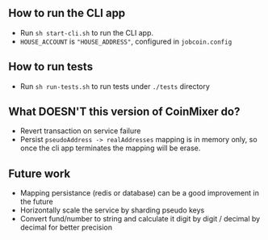 ## How to run the CLI app
- Run `sh start-cli.sh` to run the CLI app.
- `HOUSE_ACCOUNT` is `"HOUSE_ADDRESS"`, configured in `jobcoin.config`

## How to run tests
- Run `sh run-tests.sh` to run tests under `./tests` directory

## What DOESN'T this version of CoinMixer do?
- Revert transaction on service failure
- Persist `pseudoAddress -> realAddresses` mapping is in memory only, so once the cli app terminates the mapping will be erase.

## Future work
- Mapping persistance (redis or database) can be a good improvement in the future
- Horizontally scale the service by sharding pseudo keys
- Convert fund/number to string and calculate it digit by digit / decimal by decimal for better precision